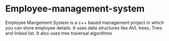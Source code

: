 # Employee-management-system
Employee Mangement System is a c++ based management project in which you can store employee details. It uses data structures like AVL trees, Tries and linked list. It also uses tree traversal algorithms

